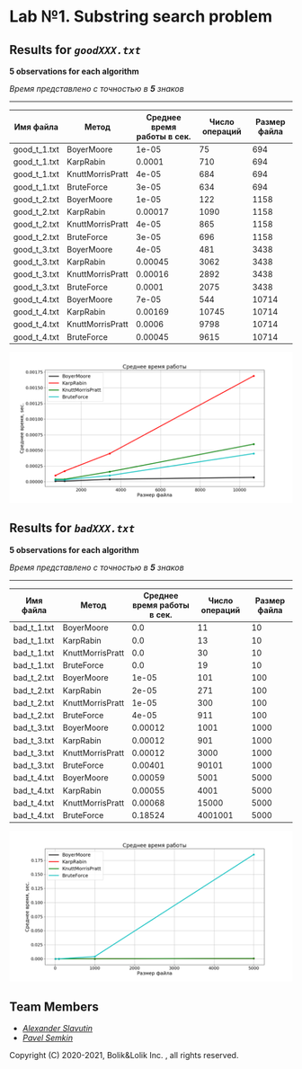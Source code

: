 # Lab №1. Substring search problem


## Results for *`goodXXX.txt`*
**5 observations for each algorithm**

*Время представлено с точностью в **5** знаков*

---
|Имя файла   |Метод           |Среднее время работы в сек.|Число операций|Размер файла|
|------------|----------------|---------------------------|--------------|------------|
|good_t_1.txt|BoyerMoore      |1e-05            |75               |694        |
|good_t_1.txt|KarpRabin       |0.0001           |710              |694        |
|good_t_1.txt|KnuttMorrisPratt|4e-05            |684              |694        |
|good_t_1.txt|BruteForce      |3e-05            |634              |694        |
|good_t_2.txt|BoyerMoore      |1e-05            |122              |1158       |
|good_t_2.txt|KarpRabin       |0.00017          |1090             |1158       |
|good_t_2.txt|KnuttMorrisPratt|4e-05            |865              |1158       |
|good_t_2.txt|BruteForce      |3e-05            |696              |1158       |
|good_t_3.txt|BoyerMoore      |4e-05            |481              |3438       |
|good_t_3.txt|KarpRabin       |0.00045          |3062             |3438       |
|good_t_3.txt|KnuttMorrisPratt|0.00016          |2892             |3438       |
|good_t_3.txt|BruteForce      |0.0001           |2075             |3438       |
|good_t_4.txt|BoyerMoore      |7e-05            |544              |10714      |
|good_t_4.txt|KarpRabin       |0.00169          |10745            |10714      |
|good_t_4.txt|KnuttMorrisPratt|0.0006           |9798             |10714      |
|good_t_4.txt|BruteForce      |0.00045          |9615             |10714      |


![](good.png)
## Results for *`badXXX.txt`*
**5 observations for each algorithm**

*Время представлено с точностью в **5** знаков*

---
|Имя файла   |Метод           |Среднее время работы в сек.|Число операций|Размер файла|
|------------|----------------|---------------------------|--------------|------------|
|bad_t_1.txt |BoyerMoore      |0.0              |11               |10         |
|bad_t_1.txt |KarpRabin       |0.0              |13               |10         |
|bad_t_1.txt |KnuttMorrisPratt|0.0              |30               |10         |
|bad_t_1.txt |BruteForce      |0.0              |19               |10         |
|bad_t_2.txt |BoyerMoore      |1e-05            |101              |100        |
|bad_t_2.txt |KarpRabin       |2e-05            |271              |100        |
|bad_t_2.txt |KnuttMorrisPratt|1e-05            |300              |100        |
|bad_t_2.txt |BruteForce      |4e-05            |911              |100        |
|bad_t_3.txt |BoyerMoore      |0.00012          |1001             |1000       |
|bad_t_3.txt |KarpRabin       |0.00012          |901              |1000       |
|bad_t_3.txt |KnuttMorrisPratt|0.00012          |3000             |1000       |
|bad_t_3.txt |BruteForce      |0.00401          |90101            |1000       |
|bad_t_4.txt |BoyerMoore      |0.00059          |5001             |5000       |
|bad_t_4.txt |KarpRabin       |0.00055          |4001             |5000       |
|bad_t_4.txt |KnuttMorrisPratt|0.00068          |15000            |5000       |
|bad_t_4.txt |BruteForce      |0.18524          |4001001          |5000       |
![](bad.png)
## Team Members
- *[Alexander Slavutin](https://github.com/AlexanderSlav)* 
- *[Pavel Semkin](https://github.com/PVSemk)*

Copyright (C) 2020-2021, Bolik&Lolik Inc. , all rights reserved.
